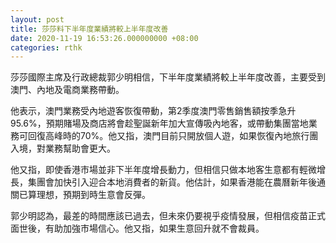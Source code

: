 ```yaml
---
layout: post
title: 莎莎料下半年度業績將較上半年度改善
date: 2020-11-19 16:53:26.000000000 +08:00
categories: rthk
---
```


莎莎國際主席及行政總裁郭少明相信，下半年度業績將較上半年度改善，主要受到澳門、內地及電商業務帶動。

他表示，澳門業務受內地遊客恢復帶動，第2季度澳門零售銷售額按季急升95.6%，預期賭場及商店將會趁聖誕新年加大宣傳吸內地客，或帶動集團當地業務可回復高峰時的70%。他又指，澳門目前只開放個人遊，如果恢復內地旅行團入境，對業務幫助會更大。

他又指，即使香港市場並非下半年度增長動力，但相信只做本地客生意都有輕微增長，集團會加快引入迎合本地消費者的新貨。他估計，如果香港能在農曆新年後通關已算理想，預期到時生意會反彈。

郭少明認為，最差的時間應該已過去，但未來仍要視乎疫情發展，但相信疫苗正式面世後，有助加強市場信心。他又指，如果生意回升就不會裁員。
